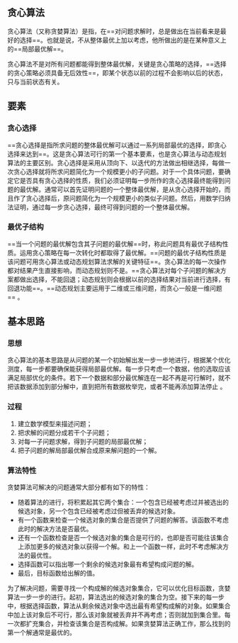 ## 贪心算法
贪心算法（又称贪婪算法）是指，在==对问题求解时，总是做出在当前看来是最好的选择==。也就是说，不从整体最优上加以考虑，他所做出的是在某种意义上的==局部最优解==。

贪心算法不是对所有问题都能得到整体最优解，关键是贪心策略的选择，==选择的贪心策略必须具备无后效性==，即某个状态以前的过程不会影响以后的状态，只与当前状态有关。
## 要素
### 贪心选择
==贪心选择是指所求问题的整体最优解可以通过一系列局部最优的选择，即贪心选择来达到==。这是贪心算法可行的第一个基本要素，也是贪心算法与动态规划算法的主要区别。贪心选择是采用从顶向下、以迭代的方法做出相继选择，每做一次贪心选择就将所求问题简化为一个规模更小的子问题。对于一个具体问题，要确定它是否具有贪心选择的性质，我们必须证明每一步所作的贪心选择最终能得到问题的最优解。通常可以首先证明问题的一个整体最优解，是从贪心选择开始的，而且作了贪心选择后，原问题简化为一个规模更小的类似子问题。然后，用数学归纳法证明，通过每一步贪心选择，最终可得到问题的一个整体最优解。

### 最优子结构
==当一个问题的最优解包含其子问题的最优解==时，称此问题具有最优子结构性质。运用贪心策略在每一次转化时都取得了最优解。==问题的最优子结构性质是该问题可用贪心算法或动态规划算法求解的关键特征==。贪心算法的每一次操作都对结果产生直接影响，而动态规划则不是。==贪心算法对每个子问题的解决方案都做出选择，不能回退；动态规划则会根据以前的选择结果对当前进行选择，有回退功能==。==动态规划主要运用于二维或三维问题，而贪心一般是一维问题== 。

## 基本思路
### 思想
贪心算法的基本思路是从问题的某一个初始解出发一步一步地进行，根据某个优化测度，每一步都要确保能获得局部最优解。每一步只考虑一个数据，他的选取应该满足局部优化的条件。若下一个数据和部分最优解连在一起不再是可行解时，就不把该数据添加到部分解中，直到把所有数据枚举完，或者不能再添加算法停止 。

### 过程
1. 建立数学模型来描述问题；
2. 把求解的问题分成若干个子问题；
3. 对每一子问题求解，得到子问题的局部最优解；
4. 把子问题的解局部最优解合成原来解问题的一个解。

### 算法特性
贪婪算法可解决的问题通常大部分都有如下的特性：
* 随着算法的进行，将积累起其它两个集合：一个包含已经被考虑过并被选出的候选对象，另一个包含已经被考虑过但被丢弃的候选对象。
* 有一个函数来检查一个候选对象的集合是否提供了问题的解答。该函数不考虑此时的解决方法是否最优。
* 还有一个函数检查是否一个候选对象的集合是可行的，也即是否可能往该集合上添加更多的候选对象以获得一个解。和上一个函数一样，此时不考虑解决方法的最优性。
* 选择函数可以指出哪一个剩余的候选对象最有希望构成问题的解。
* 最后，目标函数给出解的值。

为了解决问题，需要寻找一个构成解的候选对象集合，它可以优化目标函数，贪婪算法一步一步的进行。起初，算法选出的候选对象的集合为空。接下来的每一步中，根据选择函数，算法从剩余候选对象中选出最有希望构成解的对象。如果集合中加上该对象后不可行，那么该对象就被丢弃并不再考虑；否则就加到集合里。每一次都扩充集合，并检查该集合是否构成解。如果贪婪算法正确工作，那么找到的第一个解通常是最优的。



